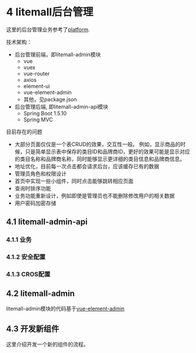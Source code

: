 
# 4 litemall后台管理

这里的后台管理业务参考了[platform](https://gitee.com/fuyang_lipengjun/platform).

技术架构：

* 后台管理前端，即litemall-admin模块
  * vue
  * vuex
  * vue-router
  * axios
  * element-ui
  * vue-element-admin
  * 其他，见package.json
* 后台管理后端, 即litemall-admin-api模块
  * Spring Boot 1.5.10
  * Spring MVC

目前存在的问题

* 大部分页面仅仅是一个表CRUD的效果，交互性一般。
  例如，显示商品的时候，只是简单显示表中保存的类目ID和品牌商ID，更好的效果可能是显示对应的类目名称和品牌商名称，同时能够显示更详细的类目信息和品牌商信息。
* 地址优化，目前每一次点击都会请求后台，应该缓存已有的数据
* 管理员角色和权限设计
* 首页中实现一些小组件，同时点击能够跳转相应页面
* 查询时排序功能
* 业务功能重新设计，例如即使是管理员也不能删除修改用户的相关数据
* 用户密码加密存储

## 4.1 litemall-admin-api


### 4.1.1 业务

### 4.1.2 安全配置

### 4.1.3 CROS配置

## 4.2 litemall-admin

litemall-admin模块的代码基于[vue-element-admin](https://github.com/PanJiaChen/vue-element-admin)


## 4.3 开发新组件

这里介绍开发一个新的组件的流程。